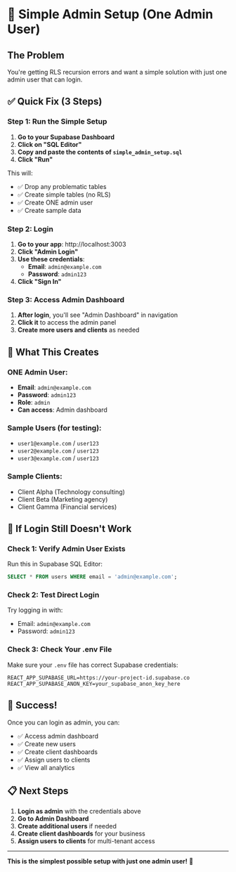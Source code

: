 # 🚀 Simple Admin Setup (One Admin User)

## The Problem
You're getting RLS recursion errors and want a simple solution with just one admin user that can login.

## ✅ Quick Fix (3 Steps)

### Step 1: Run the Simple Setup
1. **Go to your Supabase Dashboard**
2. **Click on "SQL Editor"**
3. **Copy and paste the contents of `simple_admin_setup.sql`**
4. **Click "Run"**

This will:
- ✅ Drop any problematic tables
- ✅ Create simple tables (no RLS)
- ✅ Create ONE admin user
- ✅ Create sample data

### Step 2: Login
1. **Go to your app**: http://localhost:3003
2. **Click "Admin Login"**
3. **Use these credentials**:
   - **Email**: `admin@example.com`
   - **Password**: `admin123`
4. **Click "Sign In"**

### Step 3: Access Admin Dashboard
1. **After login**, you'll see "Admin Dashboard" in navigation
2. **Click it** to access the admin panel
3. **Create more users and clients** as needed

## 🎯 What This Creates

### ONE Admin User:
- **Email**: `admin@example.com`
- **Password**: `admin123`
- **Role**: `admin`
- **Can access**: Admin dashboard

### Sample Users (for testing):
- `user1@example.com` / `user123`
- `user2@example.com` / `user123`
- `user3@example.com` / `user123`

### Sample Clients:
- Client Alpha (Technology consulting)
- Client Beta (Marketing agency)
- Client Gamma (Financial services)

## 🔧 If Login Still Doesn't Work

### Check 1: Verify Admin User Exists
Run this in Supabase SQL Editor:
```sql
SELECT * FROM users WHERE email = 'admin@example.com';
```

### Check 2: Test Direct Login
Try logging in with:
- Email: `admin@example.com`
- Password: `admin123`

### Check 3: Check Your .env File
Make sure your `.env` file has correct Supabase credentials:
```env
REACT_APP_SUPABASE_URL=https://your-project-id.supabase.co
REACT_APP_SUPABASE_ANON_KEY=your_supabase_anon_key_here
```

## 🎉 Success!

Once you can login as admin, you can:
- ✅ Access admin dashboard
- ✅ Create new users
- ✅ Create client dashboards
- ✅ Assign users to clients
- ✅ View all analytics

## 📋 Next Steps

1. **Login as admin** with the credentials above
2. **Go to Admin Dashboard**
3. **Create additional users** if needed
4. **Create client dashboards** for your business
5. **Assign users to clients** for multi-tenant access

---

**This is the simplest possible setup with just one admin user!** 🚀 
